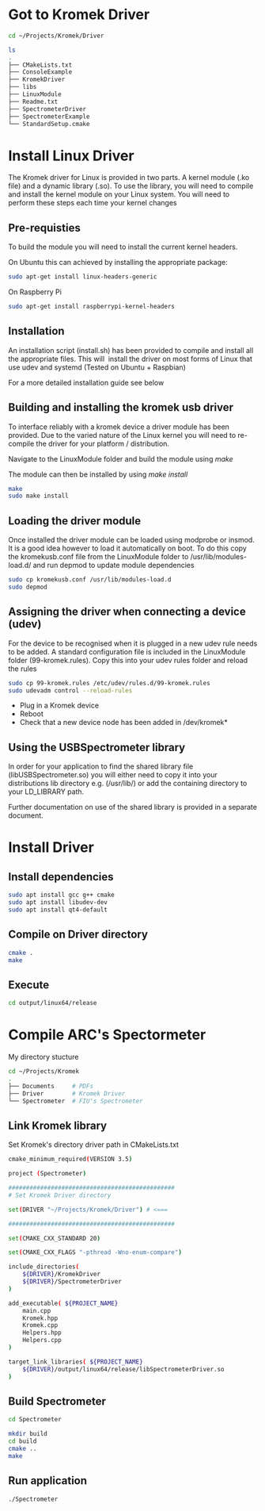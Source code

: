 # Got to Kromek Driver

```bash
cd ~/Projects/Kromek/Driver

ls
.  
├── CMakeLists.txt  
├── ConsoleExample  
├── KromekDriver  
├── libs  
├── LinuxModule  
├── Readme.txt  
├── SpectrometerDriver  
├── SpectrometerExample  
└── StandardSetup.cmake
```

# Install Linux Driver

The Kromek driver for Linux is provided in two parts. A kernel module (.ko file) and a dynamic library (.so). To use the library, you will need to compile and install the kernel module on your Linux system. You will need to perform these steps each time your kernel changes

## Pre-requisties

To build the module you will need to install the current kernel headers.

On Ubuntu this can achieved by installing the appropriate package:

```bash
sudo apt-get install linux-headers-generic
```

On Raspberry Pi

```bash
sudo apt-get install raspberrypi-kernel-headers
```
## Installation

An installation script (install.sh) has been provided to compile and install all the appropriate files. This will  install the driver on most forms of Linux that use udev and systemd (Tested on Ubuntu + Raspbian)

For a more detailed installation guide see below

## Building and installing the kromek usb driver

To interface reliably with a kromek device a driver module has been provided. Due to the varied nature of the Linux kernel you will need to re-compile the driver for your platform / distribution.

Navigate to the LinuxModule folder and build the module using _make_

The module can then be installed by using _make install_

```bash
make
sudo make install
```
## Loading the driver module

Once installed the driver module can be loaded using modprobe or insmod. It is a good idea however to load it automatically on boot. To do this copy the kromekusb.conf file from the LinuxModule folder to /usr/lib/modules-load.d/ and run depmod to update module dependencies

```bash
sudo cp kromekusb.conf /usr/lib/modules-load.d
sudo depmod
```

## Assigning the driver when connecting a device (udev)

For the device to be recognised when it is plugged in a new udev rule needs to be added. A standard configuration file is included in the LinuxModule folder (99-kromek.rules). Copy this into your udev rules folder and reload the rules

```bash
sudo cp 99-kromek.rules /etc/udev/rules.d/99-kromek.rules
sudo udevadm control --reload-rules
```

- Plug in a Kromek device
- Reboot
- Check that a new device node has been added in /dev/kromek*

## Using the USBSpectrometer library

In order for your application to find the shared library file (libUSBSpectrometer.so) you will either need to copy it into your distributions lib directory e.g. (/usr/lib/) or add the containing directory to your LD_LIBRARY path.

Further documentation on use of the shared library is provided in a separate document.
# Install Driver

## Install dependencies

```bash
sudo apt install gcc g++ cmake
sudo apt install libudev-dev
sudo apt install qt4-default
```
## Compile on Driver directory

```bash
cmake .
make
```
## Execute

```bash
cd output/linux64/release
```

# Compile ARC's Spectormeter

My directory stucture

```bash
cd ~/Projects/Kromek
.
├── Documents     # PDFs
├── Driver        # Kromek Driver 
└── Spectrometer  # FIU's Spectrometer
```

## Link Kromek library 

Set Kromek's directory driver path in CMakeLists.txt

```bash
cmake_minimum_required(VERSION 3.5)

project (Spectrometer)

###############################################
# Set Kromek Driver directory

set(DRIVER "~/Projects/Kromek/Driver") # <===

###############################################

set(CMAKE_CXX_STANDARD 20)

set(CMAKE_CXX_FLAGS "-pthread -Wno-enum-compare")

include_directories(
	${DRIVER}/KromekDriver
	${DRIVER}/SpectrometerDriver
)

add_executable( ${PROJECT_NAME}
	main.cpp
	Kromek.hpp
	Kromek.cpp
	Helpers.hpp
	Helpers.cpp
)

target_link_libraries( ${PROJECT_NAME}
	${DRIVER}/output/linux64/release/libSpectrometerDriver.so
)
```

## Build Spectrometer

```bash
cd Spectrometer

mkdir build
cd build
cmake ..
make
```

## Run application

```bash
./Spectrometer
```
